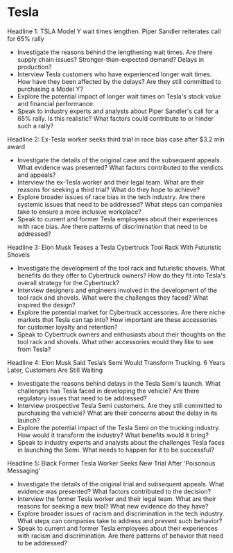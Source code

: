 # Tesla

Headline 1: TSLA Model Y wait times lengthen. Piper Sandler reiterates call for 65% rally
- Investigate the reasons behind the lengthening wait times. Are there supply chain issues? Stronger-than-expected demand? Delays in production?
- Interview Tesla customers who have experienced longer wait times. How have they been affected by the delays? Are they still committed to purchasing a Model Y?
- Explore the potential impact of longer wait times on Tesla's stock value and financial performance. 
- Speak to industry experts and analysts about Piper Sandler's call for a 65% rally. Is this realistic? What factors could contribute to or hinder such a rally?

Headline 2: Ex-Tesla worker seeks third trial in race bias case after $3.2 mln award
- Investigate the details of the original case and the subsequent appeals. What evidence was presented? What factors contributed to the verdicts and appeals?
- Interview the ex-Tesla worker and their legal team. What are their reasons for seeking a third trial? What do they hope to achieve?
- Explore broader issues of race bias in the tech industry. Are there systemic issues that need to be addressed? What steps can companies take to ensure a more inclusive workplace?
- Speak to current and former Tesla employees about their experiences with race bias. Are there patterns of discrimination that need to be addressed?

Headline 3: Elon Musk Teases a Tesla Cybertruck Tool Rack With Futuristic Shovels
- Investigate the development of the tool rack and futuristic shovels. What benefits do they offer to Cybertruck owners? How do they fit into Tesla's overall strategy for the Cybertruck?
- Interview designers and engineers involved in the development of the tool rack and shovels. What were the challenges they faced? What inspired the design?
- Explore the potential market for Cybertruck accessories. Are there niche markets that Tesla can tap into? How important are these accessories for customer loyalty and retention?
- Speak to Cybertruck owners and enthusiasts about their thoughts on the tool rack and shovels. What other accessories would they like to see from Tesla?

Headline 4: Elon Musk Said Tesla’s Semi Would Transform Trucking. 6 Years Later, Customers Are Still Waiting
- Investigate the reasons behind delays in the Tesla Semi's launch. What challenges has Tesla faced in developing the vehicle? Are there regulatory issues that need to be addressed?
- Interview prospective Tesla Semi customers. Are they still committed to purchasing the vehicle? What are their concerns about the delay in its launch?
- Explore the potential impact of the Tesla Semi on the trucking industry. How would it transform the industry? What benefits would it bring?
- Speak to industry experts and analysts about the challenges Tesla faces in launching the Semi. What needs to happen for it to be successful?

Headline 5: Black Former Tesla Worker Seeks New Trial After 'Poisonous Messaging'
- Investigate the details of the original trial and subsequent appeals. What evidence was presented? What factors contributed to the decision? 
- Interview the former Tesla worker and their legal team. What are their reasons for seeking a new trial? What new evidence do they have?
- Explore broader issues of racism and discrimination in the tech industry. What steps can companies take to address and prevent such behavior?
- Speak to current and former Tesla employees about their experiences with racism and discrimination. Are there patterns of behavior that need to be addressed?